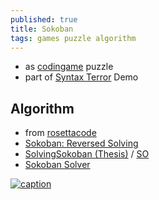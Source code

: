 ```yaml
---
published: true
title: Sokoban
tags: games puzzle algorithm
---
```

- as [codingame](https://www.codingame.com/contribute/view/5503f84edfcd721cec6c3352404e89bb9022) puzzle
- part of [Syntax Terror](http://www.pouet.net/prod.php?which=498) Demo

## Algorithm 
- from [rosettacode](https://rosettacode.org/wiki/Sokoban)
- [Sokoban: Reversed Solving](http://liacs.leidenuniv.nl/~takesfw/pdf/sokoban.pdf)
- [SolvingSokoban (Thesis)](http://weetu.net/Timo-Virkkala-Solving-Sokoban-Masters-Thesis.pdf) / [SO](https://stackoverflow.com/questions/4237462/sokoban-solver-tips)
- [Sokoban Solver](https://arxiv.org/pdf/1807.00049v1.pdf)

[![caption](https://img.youtube.com/vi/mx4v8Z4zOIc/0.jpg)](https://www.youtube.com/watch?v=mx4v8Z4zOIc)
